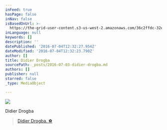```yaml
---
inFeed: true
hasPage: false
inNav: false
isBasedOnUrl: >-
  https://the-grid-user-content.s3-us-west-2.amazonaws.com/36c2ffdc-32e0-4512-b1d4-bbfd3d600005.jpg
inLanguage: null
keywords: []
description: ''
datePublished: '2016-07-04T12:32:27.954Z'
dateModified: '2016-07-04T12:32:23.790Z'
author: []
title: Didier Drogba
sourcePath: _posts/2016-07-03-didier-drogba.md
authors: []
publisher: null
starred: false
_type: MediaObject

---
```

![](https://the-grid-user-content.s3-us-west-2.amazonaws.com/36c2ffdc-32e0-4512-b1d4-bbfd3d600005.jpg)

Didier Drogba

> [Didier Drogba. ⚽️ ][0]



[0]: https://www.instagram.com/p/BHZZaTmAtUP/